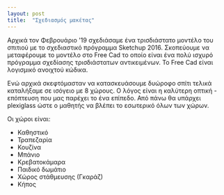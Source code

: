 ```yaml
---
layout: post
title:  "Σχεδιασμός μακέτας"
---
```

<p>Αρχικά τον Φεβρουάριο '19 σχεδιάσαμε ένα τρισδιάστατο μοντέλο του σπιτιού με το σχεδιαστικό πρόγραμμα Sketchup 2016. Σκοπεύουμε να μεταφέρουμε το μοντέλο στο Free Cad το οποίο είναι ένα πολύ ισχυρό πρόγραμμα σχεδίασης τρισδιάστατων αντικειμένων. Το Free Cad είναι λογισμικό ανοιχτού κώδικα.</p>
<p>Ενώ αρχικά σκεφτόμασταν να κατασκευάσουμε δυώροφο σπίτι τελικά καταλήξαμε σε ισόγειο με 8 χώρους. Ο λόγος είναι η καλύτερη οπτική - επόπτευση που μας παρέχει το ένα επίπεδο. Από πάνω θα υπάρχει plexiglass ώστε ο μαθητής να βλέπει το εσωτερικό όλων των χώρων.</p>
<p>Οι χώροι είναι:</p>
<ul>
  <li>Καθηστικό</li>
  <li>Τραπεζαρία</li>
  <li>Κουζίνα</li>
  <li>Μπάνιο</li>
  <li>Κρεβατοκάμαρα</li>
  <li>Παιδικό δωμάτιο</li>
  <li>Χώρος στάθμευσης (Γκαράζ)</li>
  <li>Κήπος</li>
</ul>
